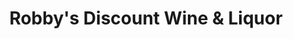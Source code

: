 ---
title: "Robby's Discount Wine & Liquor"
url: /binghamton/robbys-discount-wine-und-liquor/
shop: Spirituosen
---